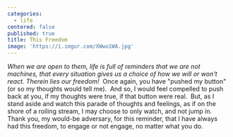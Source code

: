 ```yaml
---
categories:
  - life
centered: false
published: true
title: This Freedom
image: 'https://i.imgur.com/XWwo1WA.jpg'
---
```

_When we are open to them, life is full of reminders that we are not machines, that every situation gives us a choice of how we will or won't react. Therein lies our freedom!_
​
Once again,
you have "pushed my button"
(or so my thoughts
would tell me).
​
And so,
I would feel compelled
to push back at you,
if my thoughts were true,
if that button were real.
​
But, as I stand aside
and watch this parade
of thoughts and feelings,
as if on the shore
of a roiling stream,
I may choose to only watch,
and not jump in.
​
Thank you, 
my would-be adversary, 
for this reminder,
that I have always had 
this freedom,
to engage or not engage,
no matter what you do.